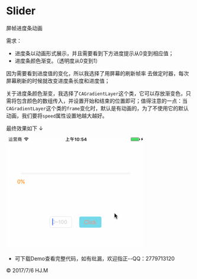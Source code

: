 # Slider
屏帧进度条动画

需求：

* 进度条以动画形式展示，并且需要看到下方进度提示从0变到相应值；
* 进度条颜色渐变。（透明度从0变到1）

因为需要看到进度值的变化，所以我选择了用屏幕的刷新帧率 去做定时器，每次屏幕刷新的时候就改变进度条长度和进度值；

关于进度条颜色渐变，我选择了`CAGradientLayer`这个类，它可以存放渐变色，只需将包含颜色的数组传入，并设置开始和结束的位置即可；值得注意的一点：当`CAGradientLayer`这个类的`frame`变化时，默认是有动画的，为了不使用它的默认动画，我们要将`speed`属性设置地越大越好。

最终效果如下 ↓

![](https://github.com/DepponMain/Slider/raw/master/GIF/Slider.gif)

* 可下载Demo查看完整代码，如有纰漏，欢迎指正--QQ：2779713120


<div class="footer">
	&copy; 2017/7/6 HJ.M
</div>